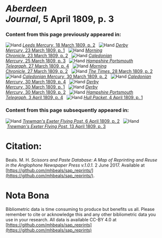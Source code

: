 # *Aberdeen Journal*, 5 April 1809, p. 3  
  
### Content from this page previously appeared in:  
![Hand](http://scissorsandpaste.net/wp-content/uploads/2017/06/smallhandpointer.png) [*Leeds Mercury*, 18 March 1809, p. 2](https://mhbeals.github.io/sap_html/Leeds-Mercury/Leeds-Mercury-18-March-1809-p-2)  
![Hand](http://scissorsandpaste.net/wp-content/uploads/2017/06/smallhandpointer.png) [*Derby Mercury*, 23 March 1809, p. 1](https://mhbeals.github.io/sap_html/Derby-Mercury/Derby-Mercury-23-March-1809-p-1)  
![Hand](http://scissorsandpaste.net/wp-content/uploads/2017/06/smallhandpointer.png) [*Morning Chronicle*, 23 March 1809, p. 2](https://mhbeals.github.io/sap_html/Morning-Chronicle/Morning-Chronicle-23-March-1809-p-2)  
![Hand](http://scissorsandpaste.net/wp-content/uploads/2017/06/smallhandpointer.png) [*Caledonian Mercury*, 25 March 1809, p. 3](https://mhbeals.github.io/sap_html/Caledonian-Mercury/Caledonian-Mercury-25-March-1809-p-3)  
![Hand](http://scissorsandpaste.net/wp-content/uploads/2017/06/smallhandpointer.png) [*Hampshire Portsmouth Telegraph*, 27 March 1809, p. 4](https://mhbeals.github.io/sap_html/Hampshire-Portsmouth-Telegraph/Hampshire-Portsmouth-Telegraph-27-March-1809-p-4)  
![Hand](http://scissorsandpaste.net/wp-content/uploads/2017/06/smallhandpointer.png) [*Morning Chronicle*, 27 March 1809, p. 2](https://mhbeals.github.io/sap_html/Morning-Chronicle/Morning-Chronicle-27-March-1809-p-2)  
![Hand](http://scissorsandpaste.net/wp-content/uploads/2017/06/smallhandpointer.png) [*The Times*, 28 March 1809, p. 2](https://mhbeals.github.io/sap_html/The-Times/The-Times-28-March-1809-p-2)  
![Hand](http://scissorsandpaste.net/wp-content/uploads/2017/06/smallhandpointer.png) [*Caledonian Mercury*, 30 March 1809, p. 2](https://mhbeals.github.io/sap_html/Caledonian-Mercury/Caledonian-Mercury-30-March-1809-p-2)  
![Hand](http://scissorsandpaste.net/wp-content/uploads/2017/06/smallhandpointer.png) [*Caledonian Mercury*, 30 March 1809, p. 4](https://mhbeals.github.io/sap_html/Caledonian-Mercury/Caledonian-Mercury-30-March-1809-p-4)  
![Hand](http://scissorsandpaste.net/wp-content/uploads/2017/06/smallhandpointer.png) [*Derby Mercury*, 30 March 1809, p. 1](https://mhbeals.github.io/sap_html/Derby-Mercury/Derby-Mercury-30-March-1809-p-1)  
![Hand](http://scissorsandpaste.net/wp-content/uploads/2017/06/smallhandpointer.png) [*Derby Mercury*, 30 March 1809, p. 2](https://mhbeals.github.io/sap_html/Derby-Mercury/Derby-Mercury-30-March-1809-p-2)  
![Hand](http://scissorsandpaste.net/wp-content/uploads/2017/06/smallhandpointer.png) [*Hampshire Portsmouth Telegraph*, 3 April 1809, p. 4](https://mhbeals.github.io/sap_html/Hampshire-Portsmouth-Telegraph/Hampshire-Portsmouth-Telegraph-3-April-1809-p-4)  
![Hand](http://scissorsandpaste.net/wp-content/uploads/2017/06/smallhandpointer.png) [*Hull Packet*, 4 April 1809, p. 1](https://mhbeals.github.io/sap_html/Hull-Packet/Hull-Packet-4-April-1809-p-1)  
  
### Content from this page subsequently appeared in:  
![Hand](http://scissorsandpaste.net/wp-content/uploads/2017/06/smallhandpointer.png) [*Trewman's Exeter Flying Post*, 6 April 1809, p. 2](https://mhbeals.github.io/sap_html/Trewman's-Exeter-Flying-Post/Trewman's-Exeter-Flying-Post-6-April-1809-p-2)  
![Hand](http://scissorsandpaste.net/wp-content/uploads/2017/06/smallhandpointer.png) [*Trewman's Exeter Flying Post*, 13 April 1809, p. 3](https://mhbeals.github.io/sap_html/Trewman's-Exeter-Flying-Post/Trewman's-Exeter-Flying-Post-13-April-1809-p-3)  


# Citation: 

Beals. M. H. *Scissors and Paste Database: A Map of Reprinting and Reuse in the Anglophone Newspaper Press v.1.0.1.* 2 June 2017. Available at [https://github.com/mhbeals/sap_reprints/](https://github.com/mhbeals/sap_reprints/). 

# Nota Bona

Bibliometric data is time consuming to produce but benefits us all. Please remember to cite or acknowledge this and any other bibliometric data you use in your research. All data is available CC-BY 4.0 at [https://github.com/mhbeals/sap_reprints](https://github.com/mhbeals/sap_reprints)